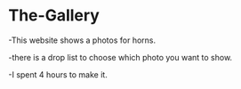 # The-Gallery
-This website shows a photos for horns.

-there is a drop list to choose which photo you want to show.

-I spent 4 hours to make it.
